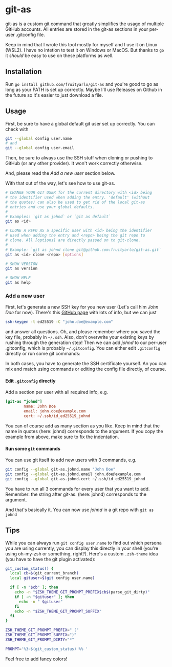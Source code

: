 # git-as

git-as is a custom git command that greatly simplifies the usage of
multiple GitHub accounts. All entries are stored in the git-as sections in your
per-user .gitconfig file.

Keep in mind that I wrote this tool mostly for myself and I use it on Linux (WSL2). I have no intetion to test it on Windows or MacOS. But thanks to `go` it _should_ be easy to use on these platforms as well.


## Installation

Run `go install github.com/fruityarlo/git-as` and you're good to go as long as your PATH is set up correctly. Maybe I'll use Releases on Github in the future so it's easier to just download a file.


## Usage

First, be sure to have a global default git user set up correctly. You can check with

```sh
git --global config user.name
# and
git --global config user.email
```

Then, be sure to always use the SSH stuff when cloning or pushing to GitHub (or any other provider). It won't work correctly otherwise.

And, please read the _Add a new user_ section below.

With that out of the way, let's see how to use git-as.

```sh
# CHANGE YOUR GIT USER for the current directory with <id> being
# the identifier used when adding the entry. 'default' (without
# the quotes) can also be used to get rid of the local git-as
# entries and use your global defaults.
#
# Examples: `git as johnd` or `git as default`
git as <id>

# CLONE A REPO AS a specific user with <id> being the identifier
# used when adding the entry and <repo> being the git repo to
# clone. All [options] are directly passed on to git-clone.
#
# Example: `git as johnd clone git@github.com:fruityarlo/git-as.git`
git as <id> clone <repo> [options]

# SHOW VERSION
git as version

# SHOW HELP
git as help
```

### Add a new user

First, let's generate a new SSH key for you new user (Let's call him _John Doe_ for now). There's this [GitHub page](https://docs.github.com/en/authentication/connecting-to-github-with-ssh/generating-a-new-ssh-key-and-adding-it-to-the-ssh-agent?platform=linux) with lots of info, but we can just

```sh
ssh-keygen -t ed25519 -C "john.doe@example.com"
```

and answer all questions. Oh, and please remember where you saved the key file, probably in `~/.ssh`. Also, don't overwrite your existing keys by rushing through the generation step! Then we can add _johnd_ to our per-user .gitconfig, which is probably `~/.gitconfig`. You can either edit `.gitconfig` directly or run some git commands:

In both cases, you have to generate the SSH certificate yourself. An you can mix
and match using commands or editing the config file directly, of course.

#### Edit `.gitconfig` directly

Add a section per user with all required info, e.g.

```ini
[git-as "johnd"]
        name: John Doe
        email: john.doe@example.com
        cert: ~/.ssh/id_ed25519_johnd
```

You can of course add as many section as you like. Keep in mind that the name in quotes (here: johnd) corresponds to the <id> argument. If you copy the example from above, make sure to fix the indentation.

#### Run some `git` commands

You can use git itself to add new users with 3 commands, e.g.

```sh
git config --global git-as.johnd.name "John Doe"
git config --global git-as.johnd.email john.doe@example.com
git config --global git-as.johnd.cert ~/.ssh/id_ed25519_johnd
```

You have to run all 3 commands for every user that you want to add. Remember: the string after git-as. (here: johnd) corresponds to the <id> argument.

And that's basically it. You can now use _johnd_ in a git repo with `git as johnd`


## Tips

While you can always run `git config user.name` to find out which persona you are using currently, you can display this directly in your shell (you're using oh-my-zsh or something, right?). Here's a custom `.zsh-theme` idea (you have to have the git plugin activated):

```sh
git_custom_status() {
  local cb=$(git_current_branch)
  local gituser=$(git config user.name)

  if [ -n "$cb" ]; then
    echo -n "$ZSH_THEME_GIT_PROMPT_PREFIX$cb$(parse_git_dirty)"
    if [ -n "$gituser" ]; then
      echo -n " $gituser"
    fi
    echo -n "$ZSH_THEME_GIT_PROMPT_SUFFIX"
  fi
}

ZSH_THEME_GIT_PROMPT_PREFIX=" ("
ZSH_THEME_GIT_PROMPT_SUFFIX=")"
ZSH_THEME_GIT_PROMPT_DIRTY="*"

PROMPT='%3~$(git_custom_status) %% '
```

Feel free to add fancy colors!
